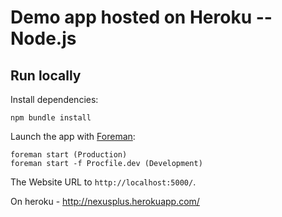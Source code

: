 Demo app hosted on Heroku -- Node.js
=====================================

Run locally
-----------

Install dependencies:

    npm bundle install

 Launch the app with [Foreman](http://blog.daviddollar.org/2011/05/06/introducing-foreman.html):

    foreman start (Production)
    foreman start -f Procfile.dev (Development)

The Website URL to `http://localhost:5000/`.

On heroku - http://nexusplus.herokuapp.com/